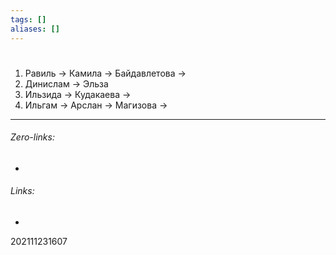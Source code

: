 ```yaml
---
tags: []
aliases: []
---
```

# 

1) Равиль -> Камила -> Байдавлетова ->
2) Динислам -> Эльза
3) Ильзида -> Кудакаева ->
4) Ильгам -> Арслан -> Магизова ->


___
###### Zero-links:
-
###### Links:
-

202111231607